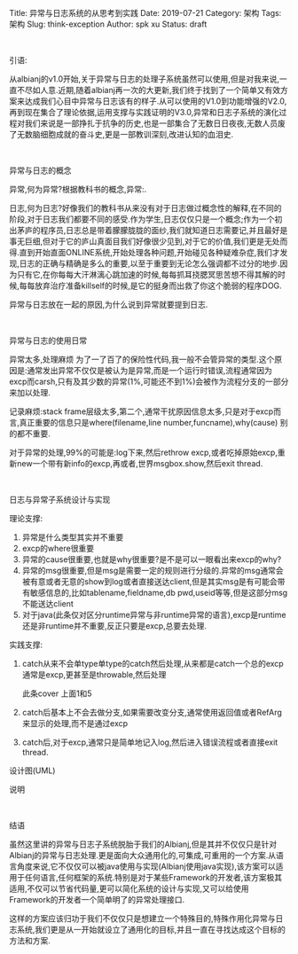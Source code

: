 Title: 异常与日志系统的从思考到实践
Date: 2019-07-21
Category: 架构
Tags: 架构
Slug: think-exception
Author: spk xu
Status: draft

<br/>

引语:

从albianj的v1.0开始,关于异常与日志的处理子系统虽然可以使用,但是对我来说,一直不尽如人意.近期,随着albianj再一次的大更新,我们终于找到了一个简单又有效方案来达成我们心目中异常与日志该有的样子.从可以使用的V1.0到功能增强的V2.0,再到现在集合了理论依据,运用支撑与实践证明的V3.0,异常和日志子系统的演化过程对我们来说是一部挣扎于抗争的历史,也是一部集合了无数日日夜夜,无数人员废了无数脑细胞成就的奋斗史,更是一部教训深刻,改进认知的血泪史.

<br/>

异常与日志的概念

异常,何为异常?根据教科书的概念,异常:.

日志,何为日志?好像我们的教科书从来没有对于日志做过概念性的解释,在不同的阶段,对于日志我们都要不同的感受.作为学生,日志仅仅只是一个概念;作为一个初出茅庐的程序员,日志总是带着朦朦胧胧的面纱,我们就知道日志需要记,并且最好是事无巨细,但对于它的庐山真面目我们好像很少见到,对于它的价值,我们更是无处而得.直到开始直面ONLINE系统,开始处理各种问题,开始碰见各种疑难杂症,我们才发现,日志的正确与精确是多么的重要,以至于重要到无论怎么强调都不过分的地步.因为只有它,在你每每大汗淋漓心跳加速的时候,每每抓耳挠腮冥思苦想不得其解的时候,每每放弃治疗准备killself的时候,是它的挺身而出救了你这个脆弱的程序DOG.

异常与日志放在一起的原因,为什么说到异常就要提到日志.

<br/>

异常与日志的使用日常

异常太多,处理麻烦 为了一了百了的保险性代码,我一般不会管异常的类型.这个原因是:通常发出异常不仅仅是被认为是异常,而是一个运行时错误,流程通常因为excp而carsh,只有及其少数的异常(1%,可能还不到1%)会被作为流程分支的一部分来加以处理.

记录麻烦:stack frame层级太多,第二个,通常干扰原因信息太多,只是对于excp而言,真正重要的信息只是where(filename,line number,funcname),why(cause)  别的都不重要.

对于异常的处理,99%的可能是:log下来,然后rethrow excp,或者吃掉原始excp,重新new一个带有新info的excp,再或者,世界msgbox.show,然后exit thread.

<br/>

日志与异常子系统设计与实现

理论支撑:

1. 异常是什么类型其实并不重要
2. excp的where很重要
3. 异常的cause很重要,也就是why很重要?是不是可以一眼看出来excp的why?
4. 异常的msg很重要,但是msg是需要一定的规则进行分级的.异常的msg通常会被有意或者无意的show到log或者直接送达client,但是其实msg是有可能会带有敏感信息的,比如tablename,fieldname,db pwd,useid等等,但是这部分msg不能送达client
5. 对于java(此条仅对区分runtime异常与非runtime异常的语言),excp是runtime还是非runtime并不重要,反正只要是excp,总要去处理.

实践支撑:

1. catch从来不会单type单type的catch然后处理,从来都是catch一个总的excp通常是excp,更甚至是throwable,然后处理

    此条cover 上面1和5

2. catch后基本上不会去做分支,如果需要改变分支,通常使用返回值或者RefArg来显示的处理,而不是通过excp

3. catch后,对于excp,通常只是简单地记入log,然后进入错误流程或者直接exit thread.

设计图(UML)



说明











<br/>

结语

虽然这里讲的异常与日志子系统脱胎于我们的Albianj,但是其并不仅仅只是针对Albianj的异常与日志处理.更是面向大众通用化的,可集成,可重用的一个方案.从语言角度来说,它不仅仅可以被java使用与实现(Albianj使用java实现),该方案可以适用于任何语言,任何框架的系统.特别是对于某些Framework的开发者,该方案极其适用,不仅可以节省代码量,更可以简化系统的设计与实现,又可以给使用Framework的开发者一个简单明了的异常处理接口.

这样的方案应该归功于我们不仅仅只是想建立一个特殊目的,特殊作用化异常与日志系统,我们更是从一开始就设立了通用化的目标,并且一直在寻找达成这个目标的方法和方案.